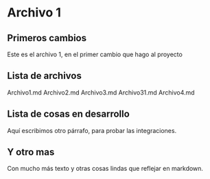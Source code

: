 # Archivo 1

## Primeros cambios

Este es el archivo 1, en el primer cambio que hago al proyecto

## Lista de archivos
Archivo1.md 
Archivo2.md 
Archivo3.md 
Archivo31.md
Archivo4.md 

## Lista de cosas en desarrollo
Aquí escribimos otro párrafo, para probar las integraciones.

## Y otro mas 
Con mucho más texto y otras cosas lindas que reflejar en markdown.